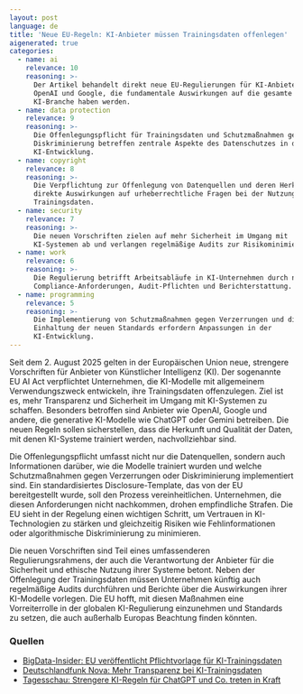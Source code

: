 ```yaml
---
layout: post
language: de
title: 'Neue EU-Regeln: KI-Anbieter müssen Trainingsdaten offenlegen'
aigenerated: true
categories:
  - name: ai
    relevance: 10
    reasoning: >-
      Der Artikel behandelt direkt neue EU-Regulierungen für KI-Anbieter wie
      OpenAI und Google, die fundamentale Auswirkungen auf die gesamte
      KI-Branche haben werden.
  - name: data protection
    relevance: 9
    reasoning: >-
      Die Offenlegungspflicht für Trainingsdaten und Schutzmaßnahmen gegen
      Diskriminierung betreffen zentrale Aspekte des Datenschutzes in der
      KI-Entwicklung.
  - name: copyright
    relevance: 8
    reasoning: >-
      Die Verpflichtung zur Offenlegung von Datenquellen und deren Herkunft hat
      direkte Auswirkungen auf urheberrechtliche Fragen bei der Nutzung von
      Trainingsdaten.
  - name: security
    relevance: 7
    reasoning: >-
      Die neuen Vorschriften zielen auf mehr Sicherheit im Umgang mit
      KI-Systemen ab und verlangen regelmäßige Audits zur Risikominimierung.
  - name: work
    relevance: 6
    reasoning: >-
      Die Regulierung betrifft Arbeitsabläufe in KI-Unternehmen durch neue
      Compliance-Anforderungen, Audit-Pflichten und Berichterstattung.
  - name: programming
    relevance: 5
    reasoning: >-
      Die Implementierung von Schutzmaßnahmen gegen Verzerrungen und die
      Einhaltung der neuen Standards erfordern Anpassungen in der
      KI-Entwicklung.
---
```


Seit dem 2. August 2025 gelten in der Europäischen Union neue, strengere Vorschriften für Anbieter von Künstlicher Intelligenz (KI). Der sogenannte EU AI Act verpflichtet Unternehmen, die KI-Modelle mit allgemeinem Verwendungszweck entwickeln, ihre Trainingsdaten offenzulegen. Ziel ist es, mehr Transparenz und Sicherheit im Umgang mit KI-Systemen zu schaffen. Besonders betroffen sind Anbieter wie OpenAI, Google und andere, die generative KI-Modelle wie ChatGPT oder Gemini betreiben. Die neuen Regeln sollen sicherstellen, dass die Herkunft und Qualität der Daten, mit denen KI-Systeme trainiert werden, nachvollziehbar sind.  

<!--more-->

Die Offenlegungspflicht umfasst nicht nur die Datenquellen, sondern auch Informationen darüber, wie die Modelle trainiert wurden und welche Schutzmaßnahmen gegen Verzerrungen oder Diskriminierung implementiert sind. Ein standardisiertes Disclosure-Template, das von der EU bereitgestellt wurde, soll den Prozess vereinheitlichen. Unternehmen, die diesen Anforderungen nicht nachkommen, drohen empfindliche Strafen. Die EU sieht in der Regelung einen wichtigen Schritt, um Vertrauen in KI-Technologien zu stärken und gleichzeitig Risiken wie Fehlinformationen oder algorithmische Diskriminierung zu minimieren.  

Die neuen Vorschriften sind Teil eines umfassenderen Regulierungsrahmens, der auch die Verantwortung der Anbieter für die Sicherheit und ethische Nutzung ihrer Systeme betont. Neben der Offenlegung der Trainingsdaten müssen Unternehmen künftig auch regelmäßige Audits durchführen und Berichte über die Auswirkungen ihrer KI-Modelle vorlegen. Die EU hofft, mit diesen Maßnahmen eine Vorreiterrolle in der globalen KI-Regulierung einzunehmen und Standards zu setzen, die auch außerhalb Europas Beachtung finden könnten.  

### Quellen
- [BigData-Insider: EU veröffentlicht Pflichtvorlage für KI-Trainingsdaten](https://www.bigdata-insider.de/eu-veroeffentlicht-pflichtvorlage-fuer-ki-trainingsdaten-a-a5fa3045b0d0c794b0e1f8937c9d7169/)  
- [Deutschlandfunk Nova: Mehr Transparenz bei KI-Trainingsdaten](https://www.deutschlandfunknova.de/beitrag/eu-ki-verordnung-startet-mehr-transparenz-bei-kuenstlicher-intelligenz)  
- [Tagesschau: Strengere KI-Regeln für ChatGPT und Co. treten in Kraft](https://www.tagesschau.de/ausland/europa/eu-regeln-ki-100.html)
